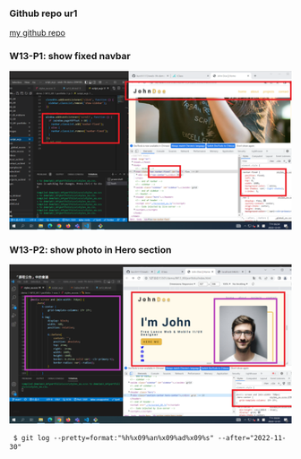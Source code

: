 ### Github repo ur1

[my github repo](https://github.com/kurch1117/sweb-1N-demo-209418069)

### W13-P1: show fixed navbar

![](w13-p1.png)

### W13-P2: show photo in Hero section

![](w13-p2.png)

```
 $ git log --pretty=format:"%h%x09%an%x09%ad%x09%s" --after="2022-11-30"

```